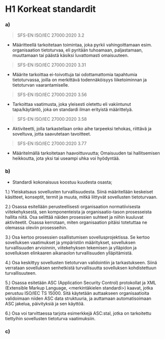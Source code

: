 # H1 Korkeat standardit

### a)

>SFS-EN ISO/IEC 27000:2020 3.2

- Määritteellä tarkoitetaan toimintaa, joka pyrkii vahingoittamaan esim. organisaation tietoturvaa, eli pyritään tuhoamaan, paljastamaan, muuttamaan tai päästä käsiksi luvattomasti omaisuuteen. 

>SFS-EN ISO/IEC 27000:2020 3.31

- Määrite tarkoittaa ei-toivottuja tai odottamattomia tapahtumia tietoturvassa, joilla on merkittävä todennäköisyys liiketoiminnan ja tietoturvan vaarantamiselle.

>SFS-EN ISO/IEC 27000:2020 3.56

- Tarkoittaa vaatimusta, joka yleisesti oletettu eli vakiintunut tapa/käytäntö, joka on standardi ilman erityistä määrittelyä.

>SFS-EN ISO/IEC 27000:2020 3.58

- Aktiviteetti, jolla tarkastellaan onko aihe tarpeeksi tehokas, riittävä ja soveltuva, jotta saavutetaan tavoitteet.

>SFS-EN ISO/IEC 27000:2020 3.77

- Määritelmällä tarkoitetaan haavoittuvuutta; Omaisuuden tai hallitsemisen heikkoutta, jota yksi tai useampi uhka voi hyödyntää.

### b)

- Standardi kokonaisuus koostuu kuudesta osasta;

1.) Yleiskatsaus sovellusten turvallisuudesta. Siinä määritellään keskeiset käsitteet, konseptit, termit ja muuta, mitkä liittyvät sovellusten tietoturvaan.
 
2.) Osassa esitellään perusteellisesti organisaation normatiivisesta viitekehyksestä, sen komponenteista ja organisaatio-tason prosesseista hallita niitä. Osa selittää näiden prosessien suhteet ja niihin kuuluvat aktiviteetit.
  Osassa kerrotaan, miten organisaation pitäisi totetuttaa ne olemassa oleviin prosesseihin.

3.) Osa kertoo prosessien osallistumisen sovellusprojektissa. Se kertoo sovelluksen vaatimukset ja ympäristön määritykset, sovelluksen turvallisuuden arvioinnin, viitekehyksen tekemisen ja ylläpidon ja sovelluksen elinkaaren aikanaolon
turvallisuuden ylläpitämistä. 

4.) Osa keskittyy sovellusten tietoturvan validointiin ja tarkastukseen. Siinä verrataan sovelluksen senhetkistä turvallisuutta sovelluksen kohdistettuun turvallisuuteen.

5.) Osassa esitetään ASC (Application Security Control) protokollat ja XML (Extensible Markup Language, <merkintäkielen standardi>) kaavat, jotka perustuu ISO/IEC TS 15000. Sitä käytetään auttaakseen organisaatioita validoimaan 
niiden ASC data struktuuria, ja auttamaan automatisoimaan ASC jakelua, päivityksiä ja sen käyttöä. 

6.) Osa voi tarvittaessa tarjota esimerkkejä ASC:stal,  jotka on tarkoitettu tiettyihin sovellusten tietoturva vaatimuksiin.


### c)

